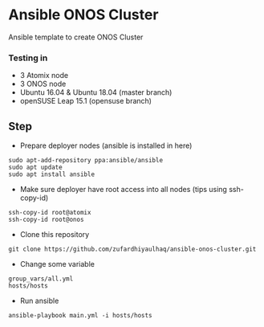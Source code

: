 # Ansible ONOS Cluster
Ansible template to create ONOS Cluster

### Testing in
* 3 Atomix node
* 3 ONOS node
* Ubuntu 16.04 & Ubuntu 18.04 (master branch)
* openSUSE Leap 15.1 (opensuse branch)

## Step
* Prepare deployer nodes (ansible is installed in here)
```
sudo apt-add-repository ppa:ansible/ansible
sudo apt update
sudo apt install ansible
```
* Make sure deployer have root access into all nodes (tips using ssh-copy-id)
```
ssh-copy-id root@atomix
ssh-copy-id root@onos
```
* Clone this repository
```
git clone https://github.com/zufardhiyaulhaq/ansible-onos-cluster.git
```
* Change some variable
```
group_vars/all.yml
hosts/hosts
```
* Run ansible
```
ansible-playbook main.yml -i hosts/hosts
```
